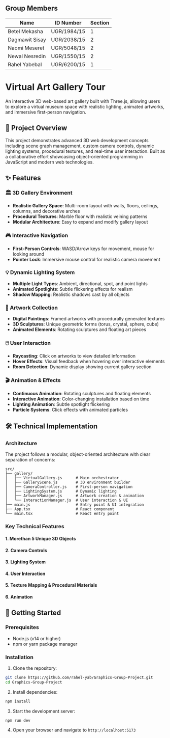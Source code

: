 ## Group Members

| Name              | ID Number     | Section |
|-------------------|---------------|---------|
| Betel Mekasha     | UGR/1984/15   | 1       |
| Dagmawit Sisay    | UGR/2038/15   | 2       |
| Naomi Meseret     | UGR/5048/15   | 2       |
| Newal Nesredin    | UGR/1550/15   | 2       |
| Rahel Yabebal     | UGR/6200/15   | 1       |

# Virtual Art Gallery Tour

An interactive 3D web-based art gallery built with Three.js, allowing users to explore a virtual museum space with realistic lighting, animated artworks, and immersive first-person navigation.

## 🎯 Project Overview

This project demonstrates advanced 3D web development concepts including scene graph management, custom camera controls, dynamic lighting systems, procedural textures, and real-time user interaction. Built as a collaborative effort showcasing object-oriented programming in JavaScript and modern web technologies.

## ✨ Features

### 🏛️ 3D Gallery Environment

- **Realistic Gallery Space**: Multi-room layout with walls, floors, ceilings, columns, and decorative arches
- **Procedural Textures**: Marble floor with realistic veining patterns
- **Modular Architecture**: Easy to expand and modify gallery layout

### 🎮 Interactive Navigation

- **First-Person Controls**: WASD/Arrow keys for movement, mouse for looking around
- **Pointer Lock**: Immersive mouse control for realistic camera movement

### 💡 Dynamic Lighting System

- **Multiple Light Types**: Ambient, directional, spot, and point lights
- **Animated Spotlights**: Subtle flickering effects for realism
- **Shadow Mapping**: Realistic shadows cast by all objects

### 🎨 Artwork Collection

- **Digital Paintings**: Framed artworks with procedurally generated textures
- **3D Sculptures**: Unique geometric forms (torus, crystal, sphere, cube)
- **Animated Elements**: Rotating sculptures and floating art pieces

### 🖱️ User Interaction

- **Raycasting**: Click on artworks to view detailed information
- **Hover Effects**: Visual feedback when hovering over interactive elements
- **Room Detection**: Dynamic display showing current gallery section

### 🎬 Animation & Effects

- **Continuous Animation**: Rotating sculptures and floating elements
- **Interactive Animation**: Color-changing installation based on time
- **Lighting Animation**: Subtle spotlight flickering
- **Particle Systems**: Click effects with animated particles

## 🛠️ Technical Implementation

### Architecture

The project follows a modular, object-oriented architecture with clear separation of concerns:

```
src/
├── gallery/
│   ├── VirtualGallery.js      # Main orchestrator
│   ├── GalleryScene.js        # 3D environment builder
│   ├── CameraController.js    # First-person navigation
│   ├── LightingSystem.js      # Dynamic lighting
│   ├── ArtworkManager.js      # Artwork creation & animation
│   └── InteractionManager.js  # User interaction & UI
├── main.js                    # Entry point & UI integration
├── App.tsx                    # React component
└── main.tsx                   # React entry point
```

### Key Technical Features

#### 1. **Morethan 5 Unique 3D Objects** 

#### 2. **Camera Controls** 

#### 3. **Lighting System** 

#### 4. **User Interaction** 

#### 5. **Texture Mapping & Procedural Materials** 

#### 6. **Animation** 

## 🚀 Getting Started

### Prerequisites

- Node.js (v14 or higher)
- npm or yarn package manager

### Installation

1. Clone the repository:

```bash
git clone https://github.com/rahel-yab/Graphics-Group-Project.git
cd Graphics-Group-Project
```

2. Install dependencies:

```bash
npm install
```

3. Start the development server:

```bash
npm run dev
```
4. Open your browser and navigate to `http://localhost:5173`
